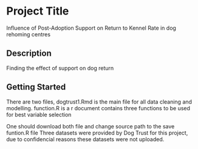 # Project Title

Influence of Post-Adoption Support on Return to Kennel Rate in dog rehoming centres

## Description

Finding the effect of support on dog return 

## Getting Started
There are two files,
dogtrust1.Rmd is the main file for all data cleaning and modelling. 
function.R is a r document contains three functions to be used for best variable selection

One should download both file and change source path to the save funtion.R file 
Three datasets were provided by Dog Trust for this project, due to confidencial reasons these datasets were not uploaded. 

